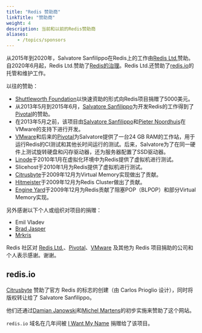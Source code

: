 ```yaml
---
title: "Redis 赞助商"
linkTitle: "赞助商"
weight: 4
description: 当前和以前的Redis赞助商
aliases:
    - /topics/sponsors
---
```


从2015年到2020年，Salvatore Sanfilippo在Redis上的工作由[Redis Ltd.](https://redis.com)赞助。自2020年6月起，Redis Ltd.赞助了[Redis的治理](/topics/governance)。Redis Ltd.还赞助了[redis.io](https://redis.io)的托管和维护工作。

以往的赞助：

* [Shuttleworth Foundation](https://en.wikipedia.org/wiki/Shuttleworth_Foundation)以快速资助的形式向Redis项目捐赠了5000美元。
* 从2013年5月到2015年6月，[Salvatore Sanfilippo](http://twitter.com/antirez)为开发Redis的工作得到了[Pivotal](http://gopivotal.com)的赞助。
* 在2013年5月之前，该项目由[Salvatore Sanfilippo](http://twitter.com/antirez)和[Pieter Noordhuis](http://twitter.com/pnoordhuis)在VMware的支持下进行开发。
* [VMware](http://vmware.com)和后来的[Pivotal](http://pivotal.io)为Salvatore提供了一台24 GB RAM的工作站，用于运行Redis的CI测试和其他长时间运行的测试。后来，Salvatore为了在同一硬件上测试旋转硬盘和闪存驱动器，还为服务器配置了SSD驱动器。
* [Linode](https://linode.com)于2010年1月在虚拟化环境中为Redis提供了虚拟机进行测试。
* Slicehost于2010年1月为Redis提供了虚拟机进行测试。
* [Citrusbyte](http://citrusbyte.com)于2009年12月为Virtual Memory实现做出了贡献。
* [Hitmeister](http://www.hitmeister.de/)于2009年12月为Redis Cluster做出了贡献。
* [Engine Yard](http://engineyard.com)于2009年12月为Redis贡献了阻塞POP（BLPOP）和部分Virtual Memory实现。

另外感谢以下个人或组织对项目的捐赠：

* Emil Vladev
* [Brad Jasper](http://bradjasper.com/)
* [Mrkris](http://mrkris.com/)

Redis 社区对 [Redis Ltd.](http://redis.com)、[Pivotal](http://gopivotal.com)、[VMware](http://vmware.com) 及其他为 Redis 项目捐助的公司和个人表示感谢。谢谢。

## redis.io

[Citrusbyte](https://citrusbyte.com) 赞助了官方 Redis 的标志的创建（由 Carlos Prioglio 设计），同时将版权转让给了 Salvatore Sanfilippo。

他们还通过[Damian Janowski](https://twitter.com/djanowski)和[Michel Martens](https://twitter.com/soveran)的初步实施来赞助了这个网站。

`redis.io` 域名在几年间被 [I Want My Name](https://iwantmyname.com) 捐赠给了该项目。
